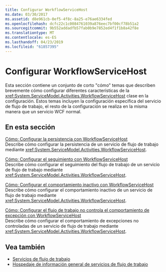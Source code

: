 ```yaml
---
title: Configurar WorkflowServiceHost
ms.date: 03/30/2017
ms.assetid: d8e961cb-0ef5-4f8c-8a25-e76ae6334fed
ms.openlocfilehash: dcfc22c1c0084761039a876eec7bf00cf78b51a2
ms.sourcegitcommit: 9b552addadfb57fab0b9e7852ed4f1f1b8a42f8e
ms.translationtype: MT
ms.contentlocale: es-ES
ms.lasthandoff: 04/23/2019
ms.locfileid: "61857395"
---
```

# <a name="configuring-workflowservicehost"></a>Configurar WorkflowServiceHost
Esta sección contiene un conjunto de corto "cómo" temas que describen brevemente cómo configurar diferentes características de la <xref:System.ServiceModel.Activities.WorkflowServiceHost> clase en la configuración. Estos temas incluyen la configuración específica del servicio de flujo de trabajo, el resto de la configuración se realiza en la misma manera que un servicio WCF normal.  
  
## <a name="in-this-section"></a>En esta sección  
 [Cómo: Configurar la persistencia con WorkflowServiceHost](../../../../docs/framework/wcf/feature-details/how-to-configure-persistence-with-workflowservicehost.md)  
 Describe cómo configurar la persistencia de un servicio de flujo de trabajo mediante <xref:System.ServiceModel.Activities.WorkflowServiceHost>.  
  
 [Cómo: Configurar el seguimiento con WorkflowServiceHost](../../../../docs/framework/wcf/feature-details/how-to-configure-tracking-with-workflowservicehost.md)  
 Describe cómo configurar el seguimiento del flujo de trabajo de un servicio de flujo de trabajo mediante <xref:System.ServiceModel.Activities.WorkflowServiceHost>.  
  
 [Cómo: Configurar el comportamiento inactivo con WorkflowServiceHost](../../../../docs/framework/wcf/feature-details/how-to-configure-idle-behavior-with-workflowservicehost.md)  
 Describe cómo configurar el comportamiento inactivo de un servicio de flujo de trabajo mediante <xref:System.ServiceModel.Activities.WorkflowServiceHost>.  
  
 [Cómo: Configurar el flujo de trabajo no controla el comportamiento de excepción con WorkflowServiceHost](../../../../docs/framework/wcf/feature-details/config-workflow-unhandled-exception-workflowservicehost.md)  
 Describe cómo configurar el comportamiento de excepciones no controladas de un servicio de flujo de trabajo mediante <xref:System.ServiceModel.Activities.WorkflowServiceHost>.  
  
## <a name="see-also"></a>Vea también

- [Servicios de flujo de trabajo](../../../../docs/framework/wcf/feature-details/workflow-services.md)
- [Hospedaje de información general de servicios de flujo de trabajo](../../../../docs/framework/wcf/feature-details/hosting-workflow-services-overview.md)

